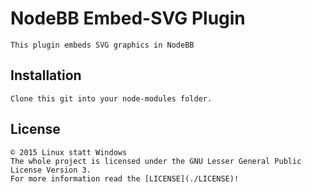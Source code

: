 # NodeBB Embed-SVG Plugin

    This plugin embeds SVG graphics in NodeBB

## Installation

    Clone this git into your node-modules folder. 
    
## License
    
    © 2015 Linux statt Windows
    The whole project is licensed under the GNU Lesser General Public License Version 3.
    For more information read the [LICENSE](./LICENSE)! 
    
